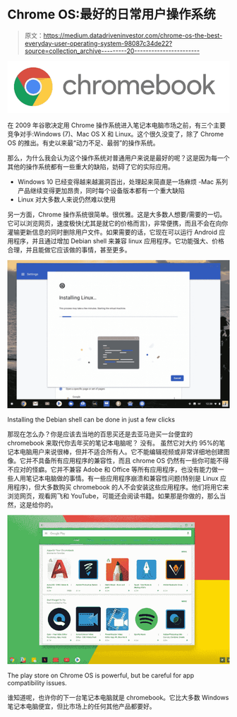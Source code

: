 # Chrome OS:最好的日常用户操作系统

> 原文：<https://medium.datadriveninvestor.com/chrome-os-the-best-everyday-user-operating-system-98087c34de22?source=collection_archive---------20----------------------->

![](img/aba9174e17f5a1d48eb46f528915073e.png)

在 2009 年谷歌决定用 Chrome 操作系统进入笔记本电脑市场之前，有三个主要竞争对手:Windows (7)、Mac OS X 和 Linux。这个很久没变了，除了 Chrome OS 的推出。有史以来最“动力不足、最弱”的操作系统。

那么，为什么我会认为这个操作系统对普通用户来说是最好的呢？这是因为每一个其他的操作系统都有一些重大的缺陷，妨碍了它的实际应用。
- Windows 10 已经变得越来越漏洞百出，处理起来简直是一场麻烦
-Mac 系列产品继续变得更加昂贵，同时每个设备版本都有一个重大缺陷
- Linux 对大多数人来说仍然难以使用

另一方面，Chrome 操作系统很简单。很优雅。这是大多数人想要/需要的一切。它可以浏览网页，速度极快(尤其是就它的价格而言)，非常便携，而且不会在向你灌输更新信息的同时删除用户文件。如果需要的话，它现在可以运行 Android 应用程序，并且通过增加 Debian shell 来兼容 linux 应用程序。它功能强大、价格合理，并且能做它应该做的事情，甚至更多。

![](img/d1aee80914137f4c022058d8827b442e.png)

Installing the Debian shell can be done in just a few clicks

那现在怎么办？你是应该去当地的百思买还是去亚马逊买一台便宜的 chromebook 来取代你去年买的笔记本电脑呢？
没有。
虽然它对大约 95%的笔记本电脑用户来说很棒，但并不适合所有人。它不能编辑视频或非常详细地创建图像。它并不具备所有应用程序的兼容性，而且 chrome OS 仍然有一些你可能不得不应对的怪癖。它并不兼容 Adobe 和 Office 等所有应用程序，也没有能力做一些人用笔记本电脑做的事情。有一些应用程序崩溃和兼容性问题(特别是 Linux 应用程序)，但大多数购买 chromebook 的人不会安装这些应用程序。他们将用它来浏览网页，观看网飞和 YouTube，可能还会阅读书籍。如果那是你做的，那么当然，这是给你的。

![](img/ef87a01fddd52542c337eca3fff678b0.png)

The play store on Chrome OS is powerful, but be careful for app compatibility issues.

谁知道呢，也许你的下一台笔记本电脑就是 chromebook。它比大多数 Windows 笔记本电脑便宜，但比市场上的任何其他产品都要好。